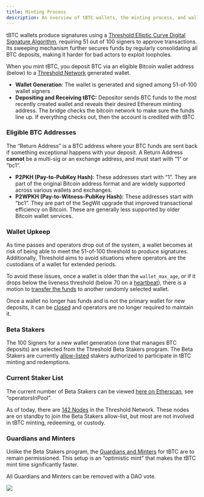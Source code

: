```yaml
---
title: Minting Process
description: An overview of tBTC wallets, the minting process, and wallet signers
---
```


tBTC wallets produce signatures using a [Threshold Elliptic Curve Digital Signature Algorithm](https://eprint.iacr.org/2019/114.pdf), requiring 51 out of 100 signers to approve transactions. Its sweeping mechanism further secures funds by regularly consolidating all BTC deposits, making it harder for bad actors to exploit loopholes.

When you mint tBTC, you deposit BTC via an eligible Bitcoin wallet address (below) to a [Threshold Network](https://threshold.network/) generated wallet.

* **Wallet Generation**: The wallet is generated and signed among 51-of-100 wallet signers
* **Depositing and Receiving tBTC:** Depositor sends BTC funds to the most recently created wallet and reveals their desired Ethereum minting address. The bridge checks the bitcoin network to make sure the funds line up. If everything checks out, then the account is credited with tBTC

### Eligible BTC Addresses

The “Return Address” is a BTC address where your BTC funds are sent back if something exceptional happens with your deposit. A Return Address **cannot** be a multi-sig or an exchange address, and must start with “1” or “bc1”.&#x20;

* **P2PKH (Pay-to-PubKey Hash)**: These addresses start with “1”. They are part of the original Bitcoin address format and are widely supported across various wallets and exchanges.
* **P2WPKH (Pay-to-Witness-PubKey Hash):** These addresses start with “bc1”. They are part of the SegWit upgrade that improved transactional efficiency on Bitcoin. These are generally less supported by older Bitcoin wallet services.

### Wallet Upkeep

As time passes and operators drop out of the system, a wallet becomes at risk of being able to meet the 51-of-100 threshold to produce signatures. Additionally, Threshold aims to avoid situations where operators are the custodians of a wallet for extended periods.

To avoid these issues, once a wallet is older than the `wallet_max_age`, or if it drops below the liveness threshold (below 70 on a [heartbeat](https://github.com/keep-network/tbtc-v2/blob/main/docs/rfc/rfc-1.adoc#heartbeat)), there is a motion to [transfer the funds](https://github.com/keep-network/tbtc-v2/blob/main/docs/rfc/rfc-1.adoc#closing-a-wallet) to another randomly selected wallet.

Once a wallet no longer has funds and is not the primary wallet for new deposits, it can be [closed](https://github.com/keep-network/tbtc-v2/blob/main/docs/rfc/rfc-1.adoc#closing-a-wallet) and operators are no longer required to maintain it.

### Beta Stakers

The 100 Signers for a new wallet generation (one that manages BTC deposits) are selected from the Threshold Beta Stakers program. The Beta Stakers are currently [allow-list](https://docs.threshold.network/applications/tbtc-v2/the-path-to-permissionlessness)[ed](https://docs.threshold.network/applications/tbtc-v2/the-path-to-permissionlessness) stakers authorized to participate in tBTC minting and redemptions.

### Current Staker List

The current number of Beta Stakers can be viewed [here on Etherscan](https://etherscan.io/address/0xc2731fb2823af3Efc2694c9bC86F444d5c5bb4Dc#readContract#F16), see “operatorsInPool”.

As of today, there are [142 Nodes](https://monitoring.threshold.network/grafana/public-dashboards/1a09fa3a621c4837988b36f2d6ae6e24?orgId=0) in the Threshold Network. These nodes are on standby to join the Beta Stakers allow-list, but most are not involved in tBTC minting, redeeming, or custody.

### Guardians and Minters

Unlike the Beta Stakers program, the [Guardians and Minters](https://blog.threshold.network/minting-tbtc-your-passport-to-ethereum-defi/) for tBTC are to remain permissioned. This setup is an “optimistic mint” that makes the tBTC mint time significantly faster.

All Guardians and Minters can be removed with a DAO vote.

![](/gitbook/image%20%2813%29.png)

